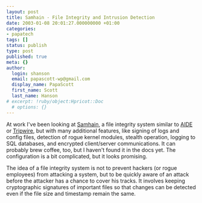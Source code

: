 ```yaml
---
layout: post
title: Samhain - File Integrity and Intrusion Detection
date: 2003-01-08 20:01:27.000000000 +01:00
categories:
- papatech
tags: []
status: publish
type: post
published: true
meta: {}
author:
  login: shanson
  email: papascott-wp@gmail.com
  display_name: PapaScott
  first_name: Scott
  last_name: Hanson
# excerpt: !ruby/object:Hpricot::Doc
  # options: {}
---
```

<p>At work I've been looking at <a title="samhain labs" href="http://la-samhna.de/samhain/">Samhain</a>, a file integrity system similar to <a title="Advanced Intrusion Detection Environment" href="http://www.cs.tut.fi/~rammer/aide.html">AIDE</a> or <a href="http://www.tripwire.org/">Tripwire</a>, but with many additional features, like signing of logs and config files, detection of rogue kernel modules, stealth operation, logging to SQL databases, and encrypted client/server communications. It can probably brew coffee, too, but I haven't found it in the docs yet. The configuration is a bit complicated, but it looks promising. </p>
<p>The idea of a file integrity system is not to prevent hackers (or rogue employees) from attacking a system, but to be quickly aware of an attack before the attacker has a chance to cover his tracks. It involves keeping cryptographic signatures of important files so that changes can be detected even if the file size and timestamp remain the same.</p>

